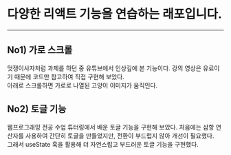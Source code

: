 # 다양한 리액트 기능을 연습하는 래포입니다.
---

## No1) 가로 스크롤  
멋쟁이사자처럼 과제를 하던 중 유튜브에서 인상깊에 본 기능이다. 강의 영상은 유료이기 때문에 코드만 참고하여 직접 구현해 보았다.  
아래로 스크롤하면 가로로 나열된 고양이 이미지가 움직인다.  
  
## No2) 토글 기능  
웹프로그래밍 전공 수업 튜터링에서 배운 토글 기능을 구현해 보았다. 처음에는 삼항 연산자를 사용하여 간단히 토글을 만들었지만, 전환이 부드럽지 않아 개선이 필요했다.  
그래서 useState 훅을 활용해 더 자연스럽고 부드러운 토글 기능을 구현했다.

